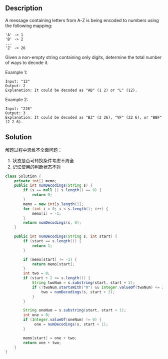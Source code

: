 ## Description

A message containing letters from A-Z is being encoded to numbers using the following mapping:
```
'A' -> 1
'B' -> 2
...
'Z' -> 26
```
Given a non-empty string containing only digits, determine the total number of ways to decode it.

Example 1:
```
Input: "12"
Output: 2
Explanation: It could be decoded as "AB" (1 2) or "L" (12).
```
Example 2:
```
Input: "226"
Output: 3
Explanation: It could be decoded as "BZ" (2 26), "VF" (22 6), or "BBF" (2 2 6).
```

## Solution

解题过程中思维不全面问题：
1. 状态是否可转换条件考虑不周全
2. 记忆使用的判断状态不对



```java
class Solution {
    private int[] memo;
    public int numDecodings(String s) {
        if (s == null || s.length() == 0) {
            return 0;
        }
        memo = new int[s.length()];
        for (int i = 0; i < s.length(); i++) {
            memo[i] = -1;
        }
        return numDecodings(s, 0);
    }

    public int numDecodings(String s, int start) {
        if (start == s.length()) {
            return 1;
        }

        if (memo[start] != -1) {
            return memo[start];
        }
        int two = 0;
        if (start + 2 <= s.length()) {
            String twoNum = s.substring(start, start + 2);
            if (!twoNum.startsWith("0") && Integer.valueOf(twoNum) <= 26 && Integer.valueOf(twoNum) > 0) {
                two = numDecodings(s, start + 2);
            }
        }

        String oneNum = s.substring(start, start + 1);
        int one = 0;
        if (Integer.valueOf(oneNum) != 0) {
             one = numDecodings(s, start + 1);
        }

        memo[start] = one + two;
        return one + two;
    }
}
```
